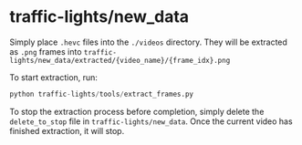 # traffic-lights/new_data

Simply place `.hevc` files into the `./videos` directory. They will be extracted as `.png` frames into `traffic-lights/new_data/extracted/{video_name}/{frame_idx}.png`

To start extraction, run:

```python
python traffic-lights/tools/extract_frames.py
```

To stop the extraction process before completion, simply delete the `delete_to_stop` file in `traffic-lights/new_data`. Once the current video has finished extraction, it will stop.
